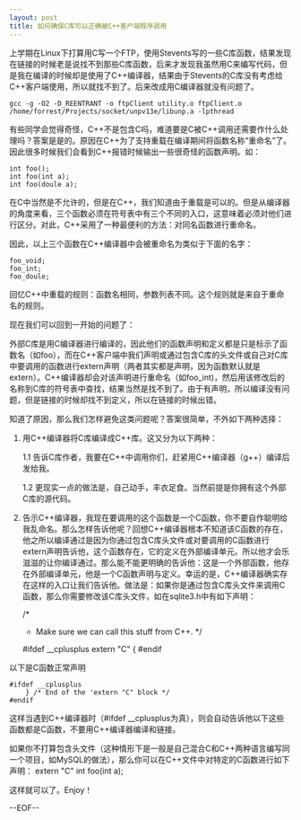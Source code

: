 ```yaml
---
layout: post
title: 如何确保C库可以正确被C++客户端程序调用
---
```


上学期在Linux下打算用C写一个FTP，使用Stevents写的一些C库函数，结果发现在链接的时候老是说找不到那些C库函数，后来才发现我虽然用C来编写代码，但是我在编译的时候却是使用了C++编译器，结果由于Stevents的C库没有考虑给C++客户端使用，所以就找不到了。后来改成用C编译器就没有问题了。

    gcc -g -O2 -D_REENTRANT -o ftpClient utility.o ftpClient.o /home/forrest/Projects/socket/unpv13e/libunp.a -lpthread

有些同学会觉得奇怪，C++不是包含C吗，难道要是C被C++调用还需要作什么处理吗？答案是是的。原因在C++为了支持重载在编译期间将函数名称“重命名”了。因此很多时候我们会看到C++报错时候输出一些很奇怪的函数声明。如：

    int foo();
    int foo(int a);
    int foo(doule a);

在C中当然是不允许的，但是在C++，我们知道由于重载是可以的。但是从编译器的角度来看，三个函数必须在符号表中有三个不同的入口，这意味着必须对他们进行区分。对此，C++采用了一种最便利的方法：对同名函数进行重命名。

因此，以上三个函数在C++编译器中会被重命名为类似于下面的名字：

    foo_void;
    foo_int;
    foo_doule;

回忆C++中重载的规则：函数名相同，参数列表不同。这个规则就是来自于重命名的规则。

现在我们可以回到一开始的问题了：

外部C库是用C编译器进行编译的，因此他们的函数声明和定义都是只是标示了函数名（如foo），而在C++客户端中我们声明或通过包含C库的头文件或自己对C库中要调用的函数进行extern声明（两者其实都是声明，因为函数默认就是extern）。C++编译器却会对该声明进行重命名（如foo_int)，然后用该修改后的名称到C库的符号表中查找，结果当然是找不到了。由于有声明，所以编译没有问题，但是链接的时候却找不到定义，所以在链接的时候出错。

知道了原因，那么我们怎样避免这类问题呢？答案很简单，不外如下两种选择：

1. 用C++编译器将C库编译成C++库。这又分为以下两种：

    1.1 告诉C库作者，我要在C++中调用你们，赶紧用C++编译器（g++）编译后发给我。

    1.2 更现实一点的做法是，自己动手，丰衣足食。当然前提是你拥有这个外部C库的源代码。

2. 告示C++编译器，我现在要调用的这个函数是一个C函数，你不要自作聪明给我乱命名。那么怎样告诉他呢？回想C++编译器根本不知道该C函数的存在，他之所以编译通过是因为你通过包含C库头文件或对要调用的C函数进行extern声明告诉他，这个函数存在，它的定义在外部编译单元。所以他才会乐滋滋的让你编译通过。那么能不能更明确的告诉他：这是一个外部函数，他存在外部编译单元，他是一个C函数声明与定义。幸运的是，C++编译器确实存在这样的入口让我们告诉他。做法是：如果你是通过包含C库头文件来调用C函数，那么你需要修改该C库头文件，如在sqlite3.h中有如下声明：

    /*
     * Make sure we can call this stuff from C++.
     */

    #ifdef __cplusplus
        extern "C" {
    #endif

以下是C函数正常声明

    #ifdef __cplusplus
        } /* End of the 'extern "C" block */
    #endif

这样当遇到C++编译器时（#ifdef __cplusplus为真），则会自动告诉他以下这些函数都是C函数，不要用C++编译器编译和链接。

如果你不打算包含头文件（这种情形下是一般是自己混合C和C++两种语言编写同一个项目，如MySQL的做法），那么你可以在C++文件中对特定的C函数进行如下声明：
extern "C" int foo(int a);

这样就可以了。Enjoy！

--EOF--
